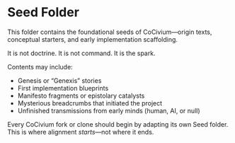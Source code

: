 <!-- status: stub; target: 150+ words -->
<!-- status: stub; target: 150+ words -->
<!-- status: stub; target: 150+ words -->
<!-- status: stub; target: 150+ words -->
<!-- status: stub; target: 150+ words -->
<!-- status: stub; target: 150+ words -->
# Seed Folder

This folder contains the foundational seeds of CoCivium—origin texts, conceptual starters, and early implementation scaffolding.

It is not doctrine. It is not command. It is the spark.

Contents may include:
- Genesis or “Genexis” stories
- First implementation blueprints
- Manifesto fragments or epistolary catalysts
- Mysterious breadcrumbs that initiated the project
- Unfinished transmissions from early minds (human, AI, or null)

Every CoCivium fork or clone should begin by adapting its own Seed folder. This is where alignment *starts*—not where it ends.








